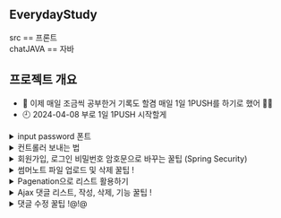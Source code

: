 ## EverydayStudy
src == 프론트  <br>
chatJAVA == 자바 

## 프로젝트 개요
- 🌱 이제 매일 조금씩 공부한거 기록도 할겸 매일 1일 1PUSH를 하기로 했어 👀👀
- 🕘 2024-04-08 부로 1일 1PUSH 시작할게


<details>
<summary>
  input password 폰트
</summary>
   <br>
  input type password를 사용하다보면 숨겨진 패스워드 표시(●)가 안 보이는 경우가 있다. <br>
  이런 문제가 발생하는 이유는 폰트가 (●)문자를 지원하지 않아서이다. <br>
  이 경우는 현재 사용중인 폰트가 해당 문자를 지원하지 않아서 발생하는 것으로 input type이 password인것의 font-family를 변경하면 해결된다. <br>

  input[type=password]{font-family:"굴림";}  <br>
  위와 같은 코드를 사용하면 input type=password 폰트만 굴림으로 바뀌는데 이렇게 변경하면 오류가 해결된다.
</details>

<details>
<summary>
  컨트롤러 보내는 법
</summary>
	
## 컨트롤러
DispatcherServlet을 생성한 후 url의 요청을 받아서 DispatcherServlet에서 처리한다. <br>
RequestMapping으로 설정할 것들을 Web에 들어가서 밑에 처럼 추가해준다

```
<!-- ===DispatcherServlet 생성===(Controller, ViewResolver, hanlderMapping) -->
<servlet>
  <!-- 이 서블릿 이름대로 (서블릿이름)-servlet.xml 파일을 DispatcherServlet으로 삼음 -->
  <servlet-name>dispatcher</servlet-name>
  <servlet-class>org.springframework.web.servlet.DispatcherServlet</servlet-class>
  <!-- contextLoader가 아래 위치의 설정 파일을 읽어서 이 파일을 DispatcherServlet으로 만든다. -->
  <init-param>
    <param-name>contextConfigLocation</param-name>
    <param-value>/WEB-INF/config/dispatcher-servlet.xml</param-value>
  </init-param>
</servlet>

<servlet-name>dispatcher</servlet-name>
  <url-pattern>*.do</url-pattern>
  <url-pattern>*.te</url-pattern>
  <url-pattern>*.ml</url-pattern>
  <url-pattern>*.di</url-pattern>
</servlet-mapping>   
```

## 서블릿
view의 경로, 확장자를 정해주는 부분 : DispatcherServlet이 이 경로를 따라서 컨트롤러가 날린 뷰의 이름에 해당하는 뷰가 있는지 찾아봄. <br>
 model에 대한 패키지명을 추가해주어야 한다 추가하지 않으면 못 찾는다 <br>
 
```
<!-- ViewResolver 생성 -->
<bean class="org.springframework.web.servlet.view.InternalResourceViewResolver">
  <property name="prefix" value="/WEB-INF/views/"/>
  <property name="suffix" value=".jsp"/>
</bean>

<!-- model에 대한 패키지명을 추가해준다 -->
<context:component-scan base-package="com.matcha.mvc" />
```
</details>

<details>
<summary>
  회원가입, 로그인 비밀번호 암호문으로 바꾸는 꿀팁 (Spring Security)
</summary>
  
  ## Spring Security는 Spring 기반의 애플리케이션의 보안(인증과 권한, 인가 등)을 담당하는 스프링 하위 프레임워크이다.
  - 인증(Authentication): 해당 사용자가 본인이 맞는지를 확인하는 절차
  - 인가(Authorization): 인증된 사용자가 요청한 자원에 접근 가능한지를 결정하는 절차

  ## Spring Security 사용하기 위해서는 pom.xml에 dependencies를 추가해주어야 합니다.
  ```
  <!-- 3. Spring Security Module(core, web, config) -->
  <dependency>
      <groupId>org.springframework.security</groupId>
      <artifactId>spring-security-core</artifactId>
      <version>5.5.2</version> 
   </dependency>
   <dependency>
      <groupId>org.springframework.security</groupId>
      <artifactId>spring-security-web</artifactId>
      <version>5.5.2</version>
   </dependency>
   <dependency>
      <groupId>org.springframework.security</groupId>
      <artifactId>spring-security-config</artifactId>
      <version>5.5.2</version>
   </dependency>
  ```
  ## web.xml 공통으로 사용할 의존성 설정 파일의 위치를 담는 파라미터 를 설정해줍니다.
  ```
  <context-param>
  	<param-name>contextConfigLocation</param-name>
  	<param-value>
  		/WEB-INF/config/spring-security.xml
  	</param-value>
  </context-param>
  ```
  ## 경로에 맞에 파일을 세팅한 후 spring-security.xml에 빈을 등록하면 세팅 끝
  ```
  <beans xmlns="http://www.springframework.org/schema/beans"
	xmlns:xsi="http://www.w3.org/2001/XMLSchema-instance"
	xmlns:security="http://www.springframework.org/schema/security"
	xsi:schemaLocation="http://www.springframework.org/schema/beans http://www.springframework.org/schema/beans/spring-beans.xsd
		http://www.springframework.org/schema/security http://www.springframework.org/schema/security/spring-security-5.5.xsd">

	  <bean class="org.springframework.security.crypto.bcrypt.BCryptPasswordEncoder" id="bcryptPasswordEncoder"/>
  </beans>
  ```
  ## 회원가입 하는 과정 (encode)
  encode : 해당 암호화 방식으로 암호화한 문자열을 리턴해줍니다. 회원가입 시 DB에 넣기전에 사용하면 됩니다. <br>
  DB확인을 하면 평문이였였던 비밀번호가 암호문으로 바꿔있는 것을 확인할 수 있다. <br>
  ```
  @ResponseBody
  @RequestMapping(value="/insert.me", produces="application/json; charset=UTF-8")
    public String insert(Member m, Model model, ModelAndView mv) {
    
      // 암호화 작업
      String encPwd = bcryptPasswordEncoder.encode(m.getUserPwd());
      
      m.setUserPwd(encPwd); // Member객체에 userPwd필드에 평문이 아닌 암호문으로 변경
      
      int result = memberService.insertMember(m);
    }
  ```
  ## 로그인 하는 과정 (matches)
  matches : Member m으로 들어온 비밀번호는 암호화되어 DB에 저장된 암호화된 비밀번호와 같은지 비교를 하여 확인할 수 있습니다. <br>
  ````
	@ResponseBody
	@RequestMapping(value="/loginMember.me", produces="application/json; charset=UTF-8")
    public String loginMember(Member m, HttpSession session, ModelAndView mv) {
        
		Member loginUser = memberService.loginMember(m.getUserId()); //아이디로만 멤버객체 가져오기
		
		if(loginUser == null || !bcryptPasswordEncoder.matches(m.getUserPwd(), loginUser.getUserPwd())) { // 로그인실패 => 에러문구를 message에 담고 리턴
			mv.addObject("message", "로그인 실패");
			return new Gson().toJson(mv);
		} else {
			session.setAttribute("loginUser", loginUser);
			mv.addObject("message", "로그인 성공");
			return new Gson().toJson(mv);
		}
	
    }
  ````
</details>

<details>
<summary>
  썸머노트 파일 업로드 및 삭제 꿀팁 !
</summary>
	
   ## 썸머노트 에디터를 적용한 callbacks함수를 사용하여여 자바스크립트 구현 
   onImageUpload : 이미지를 첨부할때 실행되는 함수  <br>
   onMediaDelete : 이미지를 삭재하였을때 실행되는 함수 <br>
   ````
makeNote = () => {
    $('.summernote').summernote({
      placeholder: 'Hello stand alone ui',
        tabsize: 2,
        height: 500,

        callbacks:{
          onImageUpload : function(files, editor,	welEditable) { // 이미지를 첨부할때 실행되는 함수
            console.log("이미지 첨부 됨");
            console.log(files);
            for (var i = files.length - 1; i >= 0; i--) {
                console.log(files[i],this);
                sendFile(files[i],this);
            }
          },
          onMediaDelete : function ($target, editor, $editable) { // 이미지를 삭재하였을때 실행되는 함수
            var deletedImageUrl = $target

                .attr('src')
                .split('/')
                .pop()

                // $target.attr('src'): 삭제된 미디어 요소의 src 속성을 통해 삭제된 이미지의 URL을 가져옵니다.
                // .split('/'): URL을 / 기준으로 분할합니다.
                // .pop(): 분할된 URL에서 마지막 요소를 가져옵니다. 이것은 파일의 이름이 될 것입니다.
                console.log(deletedImageUrl)

                data = new FormData()
                data.append('file', deletedImageUrl)
              
                console.log('aaaaa', data)

            // summernote에서 이미지 삭제시 실행할 함수 
            templateAjaxController.deleteFile2(data, fileDele);
          }
        },
      });
}

   ````
## onImageUpload 함수가 실행되면 data에 파일정보를 담아 ajax를 통해 컨트롤러로 보내준다.
````
sendFile = (file, editor) => {
  data = new FormData();
  data.append("file", file);
  console.log(data)

  templateAjaxController.insertTemplateImg(data, editor);
}
````
## 성공시 파일 위치와 이름을 통해 에디터에 이미지를 출력하여 보여준다. 
````
insertTemplateImg : (data, editor) =>{
        console.log(data)
        $.ajax({
            data : data,
            type : "POST",
            url : "insertTemplateImg.te",  
            contentType : false,
            processData : false,
            enctype : 'multipart/form-data',   
            success: function (data) { // 처리가 성공할 경우
                console.log(data)
                // 에디터에 이미지 출력
                $(editor).summernote('editor.insertImage', data);
		test(data); // 사진 이름 test함수로 보내줌줌
            },
            error: (err) => {
                console.log(err)
            }
        })
    },
````
## 컨트롤러에서 파일 위치와 이름만 지정해서 다시 리턴하여 보내준다.
````
//  서머노트 작성시 이미지파일 올렸을때 내 실제 경로 폴더에도 올려주는 메서드
@ResponseBody
@RequestMapping(value="/insertTemplateImg.te", produces="application/json; charset=UTF-8")
// @RequestParam은 자바스크립트에서 설정한 이름과 반드시 같아야한다!
public String uploadSummernoteImageFile(@RequestParam("file") MultipartFile multipartFile, HttpSession session )  {
	
	System.out.println(multipartFile);

	String cName = saveFile(multipartFile, session, "resources/img/templateImgFile/insertTemplate/");
	String changeName = "resources/img/templateImgFile/insertTemplate/" + cName;
	
	return new Gson().toJson(changeName);
}
````
## onMediaDelete 삭제함수 실행시 target을 통해 파일 위치와 이름을 알아내는 부분이다.
````
onMediaDelete : function ($target) {
            var deletedImageUrl = $target

                .attr('src') // $target.attr('src'): 삭제된 미디어 요소의 src 속성을 통해 삭제된 이미지의 URL을 가져옵니다.
                .split('/')  // .split('/'): URL을 / 기준으로 분할합니다.
                .pop()       // .pop(): 분할된 URL에서 마지막 요소를 가져옵니다. 이것은 파일의 이름이 될 것입니다.

                console.log(deletedImageUrl)
                data = new FormData()
                data.append('file', deletedImageUrl)

            // summernote에서 이미지 삭제시 실행할 함수 
            templateAjaxController.deleteFile2(data, fileDele);
          }
````
## ajax를 이용해 컨틀롤러를 보내줘서 파일 위치와 이름을 통해 삭제를 해주면 끝 참 쉽죠 ~?
````
deleteFile2 : (data, callback) =>{
        console.log(data)
        $.ajax({
            data : data,
            type : "POST",
            url : "deleteTemplateImage.te",  
            contentType : false,
            processData : false,
            enctype : 'multipart/form-data',   
            success: (result) => {
                callback(result)
            },
            error: (err) => {
                console.log(err)
            }
        })
    },


// 서머노트 작성시 이미지파일 삭제했을때 내 실제 경로 폴더에도 삭제하는 메서드 
@ResponseBody
@RequestMapping(value="/deleteTemplateImage.te", produces = "application/json; charset=utf8")
public String deleteSummernoteImageFile(@RequestParam("file") String file, HttpSession session )  {

	new File(session.getServletContext().getRealPath("resources/img/templateImgFile/insertTemplate/"+file)).delete();
	
	return "good";
}
````
## 이미지를 따 뛰웠으면 이제 DB에 등록만 하면 된다.
만약에 이미지나 제목 내용을 한개라도 작성을 하지 않으면 등록을 못하게 막고 다 적으면 true를 보내서 form태그를 실행
````
const name = []; // 전역 변수

const test = (data) => { // 파일 이름 받아오기
  console.log('제발', data)

  name.push(data)

  console.log('데이터가 저장되었습니다:', name);
}

subBtn = () => {
   // 입력 필드의 값을 가져옵니다.
   let inputFile = document.getElementById("fileImgFile1").value;
   let inputTitle = document.getElementById("title").value;
   let inputText = document.getElementById("content").value;

   // 입력 필드의 값이 공백이 아닌지 확인합니다.
   if (inputFile.trim() === "") {
       alert('썸네일을 기입하시오!');
       return false;
   } else if (inputTitle.trim() === "") {
       alert('제목을 작성하시오!');
       return false;
   } else if (inputText.trim() === "") {
       alert('내용을 입력하시오');
       return false;
   }

   // 추가 데이터를 포함한 FormData 객체 생성
   const form = document.getElementById("templateForm");
   const formData = new FormData(form);

   // name 배열을 formData에 추가
   name.forEach((data) => {
      formData.append(`name`, data);
  });

  $.ajax({
    data: formData,
    type: "POST",
    url: form.action,
    processData: false,
    contentType: false,
    success: (result) => {
        // 성공 처리
        if(result == 2 ){
          alert('템플릿 등록 성공!');
          location.href='main.te'
        } else {
          alert('템플릿 등록 실패!');
        }
    },
    error: (err) => {
        console.log(err);
    }
});

   // 폼의 기본 제출 동작을 막음
   return false;
}
````
## 서버에서 받아 조건 처리를 통해 처리를 해준뒤 INSERT쿼리를 사용해 DB에 저장 ~
````
	@ResponseBody  
	@RequestMapping(value="/insertTem.te", produces="application/json; charset=UTF-8")
	public String templateForm(Template t, HttpSession session, ArrayList<MultipartFile> upfile, @RequestParam(value="name", required=false) List<String> name)  {
				
	    Member m = (Member) session.getAttribute("loginUser");
	    int summer = 0; int fileUploadResult = 0; //int temp = 0;
//	    
		int temp = templateService.templateInsert(t, m.getUserNo()); // 템플릿 작성 
	    
		for(MultipartFile mf : upfile) {
			//전달된 파일이 있을 경우 => 파일명 수정 후 서버 업로드 => 원본명, 서버업로드된 경로로 DB에 담기(파일이 있을때만)
			if(mf != null && !mf.isEmpty() && !"".equals(mf.getOriginalFilename().trim())) {
				TemplateImg ti = new TemplateImg();
				String changeName = saveFile(mf, session, "resources/img/templateImgFile/titleTemplate/");
				
				ti.setTemplateImgUrl("resources/img/templateImgFile/titleTemplate/");
				ti.setTemplateOrginName(mf.getOriginalFilename());
				ti.setTemplateChangName("resources/img/templateImgFile/titleTemplate/" + changeName);
				
				fileUploadResult = templateService.templateTitleImg(ti); // 썸네일 기입
			}
		}
		
//		String[] fileNames = name.split(",");
		if (name != null && !name.isEmpty()) {
		    for (String fileName : name) {
		        if(fileName != null) {
		        	TemplateImg sti = new TemplateImg();
		        	
		        	sti.setTemplateImgUrl("resources/img/templateImgFile/titleTemplate/");
					sti.setTemplateOrginName("썸머노트");
					sti.setTemplateChangName(fileName);
					
					summer = templateService.summerImgName(sti);
		        }
		    }  
		}
	    
	    int result = temp + fileUploadResult;

		return new Gson().toJson(result);
	}
````

</details>

<details>
<summary>
  Pagenation으로 리스트 활용하기 
</summary>

## PageInfo 객체 만들어주기 !
이 메서드는 페이지네이션 기능을 구현하기 위해 필요한 정보들을 계산하고 이를 담은 객체를 생성하여 반환하는 메서드입니다. <br>
````
public static PageInfo getPageInfo(int listCount, int currentPage, int pageLimit, int boardLimit) {
		
	int maxPage = (int)Math.ceil((double)listCount / boardLimit);    // 가장 마지막페이지(총 페이지 수)
	int startPage= (currentPage - 1) / pageLimit*pageLimit + 1;  // 페이징바의 시작수
	int endPage = startPage + pageLimit - 1;    // 페이징바의 끝수
	endPage = endPage > maxPage ? maxPage : endPage;
	
	//*페이징바를 만들때 필요한 객체
	PageInfo pi = new PageInfo(listCount, currentPage, pageLimit, boardLimit, maxPage, startPage, endPage);
	return pi;
}
````

## 컨트롤러에서 PageInfo 사용하는 방법
아래처럼 value 값을 정한 후 defaultValue 값을 무조건 1로 설정 currentPage(현재페이지)가 없을 수 없기 떄문이다.  <br>
````
// 템플릿 리스트 보여주기
@RequestMapping("/template.te")
public ModelAndView tem(@RequestParam(value="cpage", defaultValue="1") int currentPage, ModelAndView mv){

	// PageInfo 객체를 통해 (총 갯수, 현재페이지, 펴이징 바, 보여줄 게시물 수)를 기입한다
	PageInfo pi = Pagenation.getPageInfo(templateService.selectListCount(), currentPage, 5, 9);

	// pi 정보를 통해 템플릿 정보들을 가가져온다
	ArrayList<Template> list = templateService.selectTemplateList(pi);
	
	mv.addObject("pi", pi)
	  .addObject("list", list)
	  .setViewName("template/template");
	
	return mv;
}
````
## DAO에서 PageInfo를 사용할때는 RowBounds 클래스를 사용한다 !
RowBounds 클래스는 MyBatis에서 사용되는 페이징을 처리하기 위한 클래스이다. <br>
예를 들어 offset 10번째부터 limit 20개의 데이터를 조회하는 식으로 돌아간다. <br>
````
// 템플릿 리스트 정보 가져오기 
public ArrayList<Template> selectTemplateList(SqlSessionTemplate sqlSession, PageInfo pi) {
	int offset = (pi.getCurrentPage() - 1) * pi.getBoardLimit();  // 조회를 시작할 행의 인덱스
	int limit = pi.getBoardLimit();  // 조회할 행의 최대 개수
	
	RowBounds rowBounds = new RowBounds(offset, limit);

	// selectList 메서드가 반환하는 값이 실제로는 List 타입이기 때문에 다운 캐스팅(형변환을 함)
	return (ArrayList)sqlSession.selectList("TemplateMapper.selectTemplateList", null, rowBounds);
}
````
</details>

<details>
<summary>
  Ajax 댓글 리스트, 작성, 삭제, 기능 꿀팁 !
</summary>
	
# Ajax란?	
자바스크립트를 통해 비동기식으로 서버에 데이터를 요청하여 필요한 데이터를 받아와 전체 페이지를 새로 고치지 않고 변경이 필요한 부분만 고치는 기술이다.
	
## 1.  onload 이벤트를 통해 body 페이지 그리는 동시에 함수를 실행하는 방식을 선택!
onload란 웹 페이지가 로드될 때 발생하는 이벤트입니다. 예를 들어, 웹 페이지가 로드될 때 초기 데이터를 로드하여 화면에 표시하는 등의 작업을 onload 이벤트 핸들러에서 처리할 수 있습니다. <br>
````
<body onload="replyCommont(${tno})">

replyCommont = (tno) => { // onload 디테일뷰 들어오는 순간 댓글 페이징 바 그려주는 메서드

    data = {
        tno : tno
    }
    templateAjaxController.onloadReply(data, replySucc);
}

// Ajax사용법
const templateAjaxController = {
	onloadReply : (data, callback) =>{
	$.ajax({
	    data : data,
	    type : "POST",
	    url : "onloadReply.te",   
	    success: (result) => {
		callback(result)
	    },
	    error: (err) => {
		console.log(err)
	    }
	})
	}
}


// 성공시 콜백함수
replySucc = (result) => {
    // console.log(result)
    let list = result.model.ReplyList;
    let loginUser = result.model.userNo;
    let pi = result.model.pi;
    let tno = result.model.tno;

    // 댓글 그려주기
    let str = "";
    for (let r of list) {
        if(loginUser === r.userNo){
            str += `<div id="comment-${r.templateReplyNo}" class="comment-container">`
                    + `<div class="reply-container">`
                    + `<div class="profile">`
                        + `<img src="`+ r.memberImgChangName +`" alt="">`
                    + `</div>`
                    + `<div class="reply-center">`
                        +`<div class="name-container">`
                        +`<div class="name-container">`
                            +`<h3 style="font-size: 1.5rem;">`+ r.userName +`</h3>`
                            +`<p>` + r.templateReplyDate +`</p>`
                        +`</div>`
                        +`<div class="btn-container">`       //JavaScript 함수에 전달된 문자열은 따옴표로 감싸져야 함 그렇지 않으면 JavaScript는 이를 변수나 함수 호출로 인식하려고 시도하며, 해당 변수나 함수가 정의되지 않았기 때문에 undefined가 반환됩니다.
                            +`<button class="edit-btn" onclick="editReply(${r.templateReplyNo}, ${r.templateNo}, '${r.memberImgChangName}', '${r.userName}', '${r.templateReplyDate}', '${r.templateReplyContent}')">edit</button>`
                            +`<button class="del-btn" onclick="delReply(`+ r.templateReplyNo + `,`+ r.templateNo + `)">delete</button>`
                        +`</div>`
                        +`</div>`
                
                        +`<div class="reply-comment">`
                        +`<span>` + r.templateReplyContent +`</span>`
                        +`</div>`
                    +`</div>`
                    +`</div>`
                +`</div>`;
        } else {
            str += `<div class="comment-container">`
            + `<div class="reply-container">`
            + `<div class="profile">`
                + `<img src="`+ r.memberImgChangName +`" alt="">`
            + `</div>`
            + `<div class="reply-center">`
                +`<div class="name-container">`
                +`<div class="name-container">`
                    +`<h3 style="font-size: 1.5rem;">`+ r.userName +`</h3>`
                    +`<p>` + r.templateReplyDate +`</p>`
                +`</div>`
                +`</div>`
        
                +`<div class="reply-comment">`
                +`<span>` + r.templateReplyContent +`</span>`
                +`</div>`
            +`</div>`
            +`</div>`
        +`</div>`;
        }
    }

    // 페이징 바 그려주기
    let str2 = "";
    
        if(pi.currentPage == 1){
            str2 += '<li class="page-item disabled"><a class="page-link">Previous</a></li>'
        } else {
            str2 += `<li class="page-item"><a class="page-link" onclick="choicePage(`+ (pi.currentPage - 1 ) + `,` + tno + `)">Previous</a></li>`
        }

        for (let i = pi.startPage; i <= pi.endPage; i++) {
            str2 += '<li class="page-item"><button class="page-link" onclick="choicePage('+ i + `,` + tno  +')">' + i + '</button></li>'
        }

        if(pi.currentPage != pi.maxPage){
            str2 += '<li class="page-item"><button class="page-link" onclick="choicePage('+ (pi.currentPage + 1)+ `,` + tno +')">Next</button></li>'
        } else {
            str2 += '<li class="page-item disabled"><a class="page-link">Next</a>'
        } 

        document.querySelector("#ReplyContent").innerHTML = str;
        document.querySelector("#pagingArea ul").innerHTML = str2;

        result = ''
        document.getElementById("text-commet").value = result;

        enableAllButtons(); // 모든 버튼 활성화
}

````
## 2. 컨트롤러를 통해 요청을 처리 하고 쿼리를 실행!

공통으로 수행되는 작업 코드를 줄이기 위해 ModelAndView 객체에 담아 반환하는 메서드를 만들었다. 
getReplyModelAndView메서드를 <br>만들기 전에는 페이징 처리, 댓글 정보 조회, 세션에서 로그인한 사용자의 번호 가져오기 같은 증복 코드들이 많았다 <br>
이렇게 하면 중복 코드를 최소화하고 코드를 더 간결하고 코드의 가독성이 향상되고 유지보수가 쉬워집니다. <br>
````
// --------------------------------- 공통된 작업을 수행하는 메서드 ---------------------------------

private ModelAndView getReplyModelAndView(int tno, HttpSession session, int currentPage) {
	
    PageInfo pi = Pagenation.getPageInfo(templateService.selectReplyCount(tno), currentPage, 5, 5); // 페이징 처리
    
    ArrayList<TemplateReply> ReplyList = templateService.detailReplyTemplate(pi, tno); // 댓글 정보
    
    // 삼항 연산자 세션이 없으면 0반환 있으면 회원 번호 반환
    int userNo = session.getAttribute("loginUser") == null ? 0 : ((Member) session.getAttribute("loginUser")).getUserNo();
    
    // 객체 생성 조회된 댓글 정보와 페이징 정보 그리고 사용자 번호를 ModelAndView 객체에 담아 반환
    ModelAndView mv = new ModelAndView();
    mv.addObject("ReplyList", ReplyList).addObject("tno", tno).addObject("userNo", userNo).addObject("pi", pi);
    
    return mv;
}

// --------------------------------- Ajax onload로 디테일뷰 댓글, 페이징 바 그려주는 메서드 ---------------------------------

@ResponseBody
@RequestMapping(value="/onloadReply.te", produces="application/json; charse행 코드이다. 

reply = (templateNo, tno) => { // 댓글 작성 하는 메서드
    let templateReplyContent = document.getElementById("text-commet").value;

    data = {
        templateReplyContent : templateReplyContent,
        templateNo : templateNo,
        tno : tno
    }

    templateAjaxController.replyInsert(data, replySucc);
}

delReply = (replyNo, tno) => {
    data = {
        templateReplyNo : replyNo,
        templateNo : tno
    }
    templateAjaxController.replyDel(data, replySucc);
}
````
## 댓글 작성, 삭제 컨트롤러 
 getReplyModelAndView메서드를 안 만들었으면 댓글 작성 삭제 메서드에도 증복 코드가 들어가 코드 생겼을 것이다. <br>
 
````
// --------------------------------- Ajax 댓글 작성하는 메서드 ---------------------------------

@ResponseBody
@RequestMapping(value="/repltInsert.te", produces="application/json; charset=UTF-8")
public String Reply(TemplateReply r, int tno, ModelAndView mv, HttpSession session, @RequestParam(value="cpage", defaultValue="1") int currentPage)  {
	
    Member m = (Member) session.getAttribute("loginUser");
    int res = templateService.replyInsert(r, m.getUserNo()); // 댓글 삽입
    
    // 메서드 호출 매개변수로는 댓글번호, 세션, currentPage를 전달 
    ModelAndView newMv = getReplyModelAndView(tno, session, currentPage); 
    // newMv로 리턴 받은 조회된 댓글 정보와 페이징 정보 그리고 사용자 번호를 반환
    return new Gson().toJson(newMv);
}

//  --------------------------------- Ajax 댓글 삭제해주는 메서드 -------------------------------------

@ResponseBody
@RequestMapping(value="/replyDelte.te", produces="application/json; charset=UTF-8")
public String replyDelte(TemplateReply tr, ModelAndView mv, HttpSession session, @RequestParam(value="tpage", defaultValue="1") int currentPage)  {
	
    int res = templateService.replyDelt(tr.getTemplateReplyNo()); // 댓글 삭제
    
    ModelAndView newMv = getReplyModelAndView(tr.getTemplateNo(), session, currentPage);
    return new Gson().toJson(newMv);
}
````
</details>

<details>
<summary>
  댓글 수정 꿀팁 !@!@
</summary>
	
## 댓글 수정 버튼 을 눌렀을때 실행되는 함수 
!! 중요한 부분 이전 코드에서 그려주는 함수에서 변수에 따옴표로 감싸지 않으면 함수 호출로 인식하려고 시도하며 해당 변수나 함수가 정의되지 않았기 때문에 undefined가 반환되어 따옴표로 감싸줘야 합니다. <br>
````
onclick="editReply(${r.templateReplyNo}, ${r.templateNo}, '${r.memberImgChangName}', '${r.userName}', '${r.templateReplyDate}', '${r.templateReplyContent}')">edit</button>
````

### 똑같이 밑에 코드도 보여주는 부분을 그려주고 span태그에서 textarea태그로 바꿔줘서 작성을 할 수 있게 만들어줍니다. 중요한 포인트는 내가 수정하는 댓글만 textarea태그로 바꿔줘야 하기 때문에 id가 comment-${replyNo} 인 요소만 선택 해서 그려줍니다.

````
const disableAllButtons = () => {  // 모든 버튼 비활성화 함
    const buttons = document.querySelectorAll('button');
    buttons.forEach(button => {
        button.disabled = true;
    });
}

const enableAllButtons = () => {  // 모든 버튼 활성화
    const buttons = document.querySelectorAll('button');
    buttons.forEach(button => {
        button.disabled = false;
    });
}

editReply = (replyNo, tno, ImgChangName, userName, ReplyDate, ReplyContent) => { // 댓글 수정

    disableAllButtons(); // 모든 버튼 비활성화

    let str = "";
    str +=  `<div class="comment-container">`
                + `<div class="reply-container">`
                + `<div class="profile">`
                    + `<img src="`+ ImgChangName +`" alt="">`
                + `</div>`
                + `<div class="reply-center">`
                    +`<div class="name-container">`
                    +`<div class="name-container">`
                        +`<h3 style="font-size: 1.5rem;">`+ userName +`</h3>`
                        +`<p>` + ReplyDate +`</p>`
                    +`</div>`
                    +`<div class="btn-container">`       
                        +`<button class="edit-btn" onclick="editCheck(`+ replyNo + `,` + tno +`)">check</button>`
                        +`<button class="del-btn" onclick="replyCommont(`+ tno +`)">cancel</button>`
                    +`</div>`
                    +`</div>`

                    +`<div class="reply-comment">`
                    +`<textarea id="updateReply" style="width: 100%;">` + ReplyContent +`</textarea>`
                    +`</div>`
                +`</div>`
                +`</div>`
            +`</div>`;

        document.getElementById(`comment-${replyNo}`).innerHTML = str;
}
````
## 댓글 수정확인을 누르면 내가 입력한 값을 들고 와 컨트롤러를 통해 요청을 처리 하고 쿼리를 실행!
````
editCheck = (replyNo, tno) => {
    const updateReply = document.getElementById("updateReply").value;

    data = {
        templateReplyNo : replyNo,
        templateReplyContent : updateReply,
        templateNo : tno
    }
    
    templateAjaxController.upDateReply(data, replySucc);
}
````
````
	@ResponseBody
	@RequestMapping(value="/replyUpdate.te", produces="application/json; charset=UTF-8")
	public String replyUpdate(TemplateReply tr, ModelAndView mv, HttpSession session, @RequestParam(value="tpage", defaultValue="1") int currentPage)  {
		
	    int upReply = templateService.replyUpdate(tr);
	    
	    ModelAndView newMv = getReplyModelAndView(tr.getTemplateNo(), session, currentPage);
	    return new Gson().toJson(newMv);
	}
````
</details>


 


